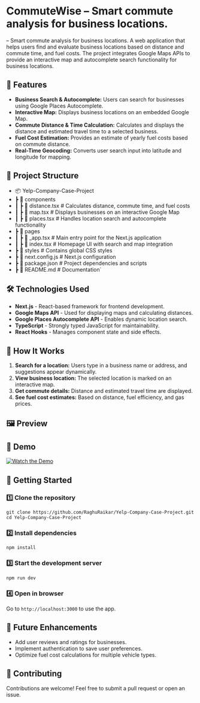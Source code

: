 CommuteWise – Smart commute analysis for business locations.
=========================

– Smart commute analysis for business locations. A web application that helps users find and evaluate business locations based on distance and commute time, and fuel costs. The project integrates Google Maps APIs to provide an interactive map and autocomplete search functionality for business locations.

🚀 Features
-----------

-   **Business Search & Autocomplete:** Users can search for businesses using Google Places Autocomplete.
-   **Interactive Map:** Displays business locations on an embedded Google Map.
-   **Commute Distance & Time Calculation:** Calculates and displays the distance and estimated travel time to a selected business.
-   **Fuel Cost Estimation:** Provides an estimate of yearly fuel costs based on commute distance.
-   **Real-Time Geocoding:** Converts user search input into latitude and longitude for mapping.

📂 Project Structure
--------------------

- 📦 Yelp-Company-Case-Project
-  ┣ 📂 components
-  ┃ ┣ 📜 distance.tsx      # Calculates distance, commute time, and fuel costs
-  ┃ ┣ 📜 map.tsx           # Displays businesses on an interactive Google Map
-  ┃ ┣ 📜 places.tsx        # Handles location search and autocomplete functionality
-  ┣ 📂 pages
-  ┃ ┣ 📜 _app.tsx          # Main entry point for the Next.js application
-  ┃ ┣ 📜 index.tsx         # Homepage UI with search and map integration
-  ┣ 📂 styles              # Contains global CSS styles
-  ┣ 📜 next.config.js       # Next.js configuration
-  ┣ 📜 package.json        # Project dependencies and scripts
-  ┣ 📜 README.md           # Documentation`

🛠️ Technologies Used
---------------------

-   **Next.js** - React-based framework for frontend development.
-   **Google Maps API** - Used for displaying maps and calculating distances.
-   **Google Places Autocomplete API** - Enables dynamic location search.
-   **TypeScript** - Strongly typed JavaScript for maintainability.
-   **React Hooks** - Manages component state and side effects.

🎯 How It Works
---------------

1.  **Search for a location:** Users type in a business name or address, and suggestions appear dynamically.
2.  **View business location:** The selected location is marked on an interactive map.
3.  **Get commute details:** Distance and estimated travel time are displayed.
4.  **See fuel cost estimates:** Based on distance, fuel efficiency, and gas prices.

🖼️ Preview
-----------
## 🎥 Demo

[![Watch the Demo](https://img.youtube.com/vi/VIDEO_ID/maxresdefault.jpg)](./Yelp-Demo.mov)


🚀 Getting Started
------------------

### 1️⃣ Clone the repository

`git clone https://github.com/RaghuRaikar/Yelp-Company-Case-Project.git`  
`cd Yelp-Company-Case-Project`

### 2️⃣ Install dependencies

`npm install`

### 3️⃣ Start the development server

`npm run dev`

### 4️⃣ Open in browser

Go to `http://localhost:3000` to use the app.

🔮 Future Enhancements
----------------------

-   Add user reviews and ratings for businesses.
-   Implement authentication to save user preferences.
-   Optimize fuel cost calculations for multiple vehicle types.

🤝 Contributing
---------------

Contributions are welcome! Feel free to submit a pull request or open an issue.
